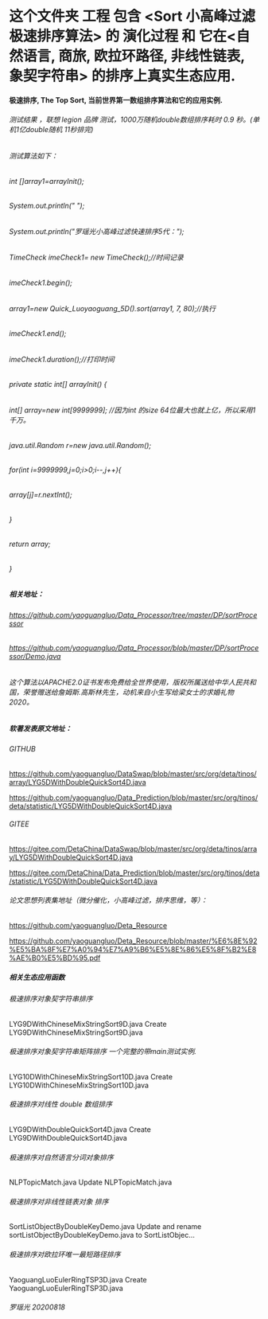 # 这个文件夹 工程 包含 <Sort 小高峰过滤 极速排序算法> 的 演化过程 和 它在<自然语言, 商旅, 欧拉环路径, 非线性链表, 象契字符串> 的排序上真实生态应用.
#### 极速排序, The Top Sort, 当前世界第一数组排序算法和它的应用实例.

###### 测试结果 ，联想 legion 品牌 测试，1000万随机double数组排序耗时 0.9 秒。(单机1亿double随机 11秒排完)

###### 测试算法如下：

######   int []array1=arrayInit(); 
######   System.out.println(" ");
######   System.out.println("罗瑶光小高峰过滤快速排序5代：");
######   TimeCheck imeCheck1= new TimeCheck();//时间记录
######   imeCheck1.begin();
######   array1=new Quick_Luoyaoguang_5D().sort(array1, 7, 80);//执行
######   imeCheck1.end();
######   imeCheck1.duration();//打印时间
  
######   private static int[] arrayInit() {
###### 		int[] array=new int[9999999]; //因为int 的size 64位最大也就上亿，所以采用1千万。
###### 		java.util.Random r=new java.util.Random(); 
###### 		for(int i=9999999,j=0;i>0;i--,j++){
###### 			array[j]=r.nextInt();
###### 		}
###### 		return array;
###### 	}
  
#####   相关地址：

###### https://github.com/yaoguangluo/Data_Processor/tree/master/DP/sortProcessor

###### https://github.com/yaoguangluo/Data_Processor/blob/master/DP/sortProcessor/Demo.java
  
###### 这个算法以APACHE2.0证书发布免费给全世界使用，版权所属送给中华人民共和国，荣誉赠送给詹姆斯.高斯林先生，动机来自小生写给梁女士的求婚礼物 2020。

##### 软著发表原文地址：
###### GITHUB
https://github.com/yaoguangluo/DataSwap/blob/master/src/org/deta/tinos/array/LYG5DWithDoubleQuickSort4D.java

https://github.com/yaoguangluo/Data_Prediction/blob/master/src/org/tinos/deta/statistic/LYG5DWithDoubleQuickSort4D.java

###### GITEE
https://gitee.com/DetaChina/DataSwap/blob/master/src/org/deta/tinos/array/LYG5DWithDoubleQuickSort4D.java

https://gitee.com/DetaChina/Data_Prediction/blob/master/src/org/tinos/deta/statistic/LYG5DWithDoubleQuickSort4D.java

###### 论文思想列表集地址（微分催化，小高峰过滤，排序思维，等）：
https://github.com/yaoguangluo/Deta_Resource

https://github.com/yaoguangluo/Deta_Resource/blob/master/%E6%8E%92%E5%BA%8F%E7%A0%94%E7%A9%B6%E5%8E%86%E5%8F%B2%E8%AE%B0%E5%BD%95.pdf

##### 相关生态应用函数
###### 极速排序对象契字符串排序
LYG9DWithChineseMixStringSort9D.java
Create LYG9DWithChineseMixStringSort9D.java
###### 极速排序对象契字符串矩阵排序 一个完整的带main测试实例.
LYG10DWithChineseMixStringSort10D.java
Create LYG10DWithChineseMixStringSort10D.java
###### 极速排序对线性 double 数组排序
LYG9DWithDoubleQuickSort4D.java
Create LYG9DWithDoubleQuickSort4D.java
###### 极速排序对自然语言分词对象排序
NLPTopicMatch.java
Update NLPTopicMatch.java
###### 极速排序对非线性链表对象 排序
SortListObjectByDoubleKeyDemo.java
Update and rename sortListObjectByDoubleKeyDemo.java to SortListObjec…
###### 极速排序对欧拉环唯一最短路径排序
YaoguangLuoEulerRingTSP3D.java
Create YaoguangLuoEulerRingTSP3D.java




###### 罗瑶光 20200818

